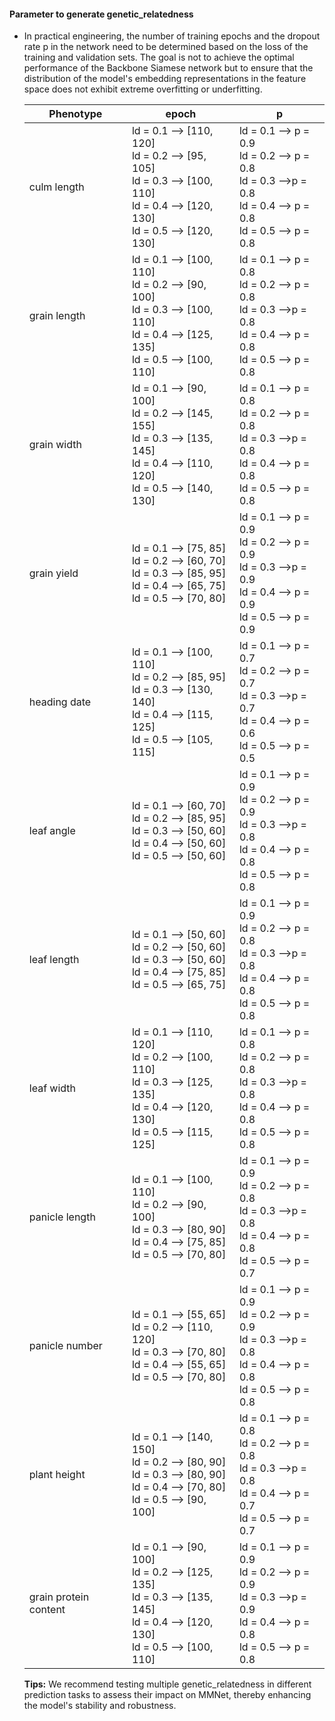 #### Parameter to generate genetic_relatedness

- In practical engineering, the number of training epochs and the dropout rate p in the network need to be determined based on the loss of the training and validation sets. The goal is not to achieve the optimal performance of the Backbone Siamese network but to ensure that the distribution of the model's embedding representations in the feature space does not exhibit extreme overfitting or underfitting. 

  | Phenotype             | epoch                                                        | p                                                            |
  | --------------------- | ------------------------------------------------------------ | ------------------------------------------------------------ |
  | culm length           | ld = 0.1  --> [110, 120]<br />ld = 0.2 -->  [95, 105]<br />ld = 0.3  --> [100, 110]<br />ld = 0.4 -->  [120, 130]<br />ld = 0.5 -->  [120, 130] | ld = 0.1 --> p = 0.9<br />ld = 0.2 --> p = 0.8<br />ld = 0.3  -->p = 0.8<br />ld = 0.4 --> p = 0.8<br />ld = 0.5 --> p = 0.8 |
  | grain length          | ld = 0.1  --> [100, 110]<br />ld = 0.2 -->  [90, 100]<br />ld = 0.3  --> [100, 110]<br />ld = 0.4 -->  [125, 135]<br />ld = 0.5 -->  [100, 110] | ld = 0.1 --> p = 0.8<br />ld = 0.2 --> p = 0.8<br />ld = 0.3  -->p = 0.8<br />ld = 0.4 --> p = 0.8<br />ld = 0.5 --> p = 0.8 |
  | grain width           | ld = 0.1  --> [90, 100]<br />ld = 0.2 -->  [145, 155]<br />ld = 0.3  --> [135, 145]<br />ld = 0.4 -->  [110, 120]<br />ld = 0.5 -->  [140, 130] | ld = 0.1 --> p = 0.8<br />ld = 0.2 --> p = 0.8<br />ld = 0.3  -->p = 0.8<br />ld = 0.4 --> p = 0.8<br />ld = 0.5 --> p = 0.8 |
  | grain yield           | ld = 0.1 --> [75, 85]<br />ld = 0.2 -->  [60, 70]<br />ld = 0.3  --> [85, 95]<br />ld = 0.4 -->  [65, 75]<br />ld = 0.5 -->  [70, 80] | ld = 0.1 --> p = 0.9<br />ld = 0.2 --> p = 0.9<br />ld = 0.3  -->p = 0.9<br />ld = 0.4 --> p = 0.9<br />ld = 0.5 --> p = 0.9 |
  | heading date          | ld = 0.1 --> [100, 110]<br />ld = 0.2 -->  [85, 95]<br />ld = 0.3  --> [130, 140]<br />ld = 0.4 -->  [115, 125]<br />ld = 0.5 -->  [105, 115] | ld = 0.1 --> p = 0.7<br />ld = 0.2 --> p = 0.7<br />ld = 0.3  -->p = 0.7<br />ld = 0.4 --> p = 0.6<br />ld = 0.5 --> p = 0.5 |
  | leaf angle            | ld = 0.1 --> [60, 70]<br />ld = 0.2 -->  [85, 95]<br />ld = 0.3  --> [50, 60]<br />ld = 0.4 -->  [50, 60]<br />ld = 0.5 -->  [50, 60] | ld = 0.1 --> p = 0.9<br />ld = 0.2 --> p = 0.9<br />ld = 0.3  -->p = 0.8<br />ld = 0.4 --> p = 0.8<br />ld = 0.5 --> p = 0.8 |
  | leaf length           | ld = 0.1 --> [50, 60]<br />ld = 0.2 -->  [50, 60]<br />ld = 0.3  --> [50, 60]<br />ld = 0.4 -->  [75, 85]<br />ld = 0.5 -->  [65, 75] | ld = 0.1 --> p = 0.9<br />ld = 0.2 --> p = 0.8<br />ld = 0.3  -->p = 0.8<br />ld = 0.4 --> p = 0.8<br />ld = 0.5 --> p = 0.8 |
  | leaf width            | ld = 0.1 --> [110, 120]<br />ld = 0.2 -->  [100, 110]<br />ld = 0.3  --> [125, 135]<br />ld = 0.4 -->  [120, 130]<br />ld = 0.5 -->  [115, 125] | ld = 0.1 --> p = 0.8<br />ld = 0.2 --> p = 0.8<br />ld = 0.3  -->p = 0.8<br />ld = 0.4 --> p = 0.8<br />ld = 0.5 --> p = 0.8 |
  | panicle length        | ld = 0.1 --> [100, 110]<br />ld = 0.2 -->  [90, 100]<br />ld = 0.3  --> [80, 90]<br />ld = 0.4 -->  [75, 85]<br />ld = 0.5 -->  [70, 80] | ld = 0.1 --> p = 0.9<br />ld = 0.2 --> p = 0.8<br />ld = 0.3  -->p = 0.8<br />ld = 0.4 --> p = 0.8<br />ld = 0.5 --> p = 0.7 |
  | panicle number        | ld = 0.1 --> [55, 65]<br />ld = 0.2 -->  [110, 120]<br />ld = 0.3  --> [70, 80]<br />ld = 0.4 -->  [55, 65]<br />ld = 0.5 -->  [70, 80] | ld = 0.1 --> p = 0.9<br />ld = 0.2 --> p = 0.9<br />ld = 0.3  -->p = 0.8<br />ld = 0.4 --> p = 0.8<br />ld = 0.5 --> p = 0.8 |
  | plant height          | ld = 0.1 --> [140, 150]<br />ld = 0.2 -->  [80, 90]<br />ld = 0.3  --> [80, 90]<br />ld = 0.4 -->  [70, 80]<br />ld = 0.5 -->  [90, 100] | ld = 0.1 --> p = 0.8<br />ld = 0.2 --> p = 0.8<br />ld = 0.3  -->p = 0.8<br />ld = 0.4 --> p = 0.7<br />ld = 0.5 --> p = 0.7 |
  | grain protein content | ld = 0.1 --> [90, 100]<br />ld = 0.2 -->  [125, 135]<br />ld = 0.3  --> [135, 145]<br />ld = 0.4 -->  [120, 130]<br />ld = 0.5 -->  [100, 110] | ld = 0.1 --> p = 0.9<br />ld = 0.2 --> p = 0.9<br />ld = 0.3  -->p = 0.9<br />ld = 0.4 --> p = 0.8<br />ld = 0.5 --> p = 0.8 |

  **Tips:** We recommend testing multiple genetic_relatedness in different prediction tasks to assess their impact on MMNet, thereby enhancing the model's stability and robustness.